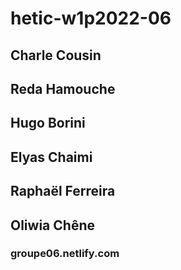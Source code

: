 # hetic-w1p2022-06

## Charle Cousin
## Reda Hamouche
## Hugo Borini
## Elyas Chaimi
## Raphaël Ferreira
## Oliwia Chêne

### groupe06.netlify.com